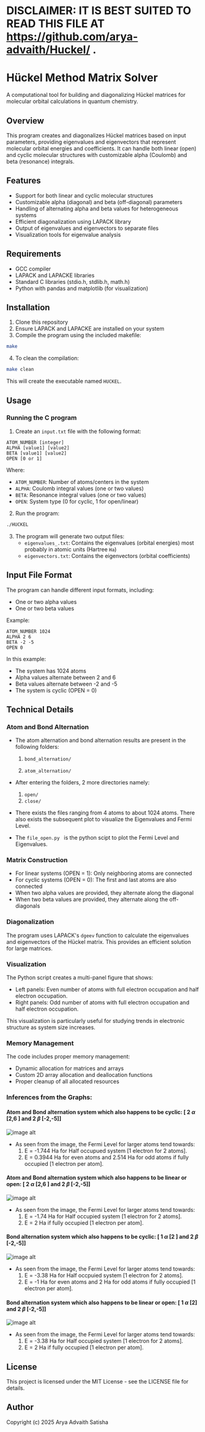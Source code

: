# DISCLAIMER: IT IS BEST SUITED TO READ THIS FILE AT https://github.com/arya-advaith/Huckel/ .

# Hückel Method Matrix Solver

A computational tool for building and diagonalizing Hückel matrices for molecular orbital calculations in quantum chemistry.

## Overview

This program creates and diagonalizes Hückel matrices based on input parameters, providing eigenvalues and eigenvectors that represent molecular orbital energies and coefficients. It can handle both linear (open) and cyclic molecular structures with customizable alpha (Coulomb) and beta (resonance) integrals.

## Features

- Support for both linear and cyclic molecular structures
- Customizable alpha (diagonal) and beta (off-diagonal) parameters
- Handling of alternating alpha and beta values for heterogeneous systems
- Efficient diagonalization using LAPACK library
- Output of eigenvalues and eigenvectors to separate files
- Visualization tools for eigenvalue analysis

## Requirements

- GCC compiler
- LAPACK and LAPACKE libraries
- Standard C libraries (stdio.h, stdlib.h, math.h)
- Python with pandas and matplotlib (for visualization)

## Installation

1. Clone this repository
2. Ensure LAPACK and LAPACKE are installed on your system
3. Compile the program using the included makefile:

```bash
make
```
4. To clean the compilation:
```bash
make clean
```

This will create the executable named `HUCKEL`.

## Usage

### Running the C program

1. Create an `input.txt` file with the following format:

```
ATOM_NUMBER [integer]
ALPHA [value1] [value2]
BETA [value1] [value2]
OPEN [0 or 1]
```

Where:
- `ATOM_NUMBER`: Number of atoms/centers in the system
- `ALPHA`: Coulomb integral values (one or two values)
- `BETA`: Resonance integral values (one or two values)
- `OPEN`: System type (0 for cyclic, 1 for open/linear)

2. Run the program:

```bash
./HUCKEL
```

3. The program will generate two output files:
   - `eigenvalues_.txt`: Contains the eigenvalues (orbital energies) most probably in atomic units (Hartree `Ha`)
   - `eigenvectors.txt`: Contains the eigenvectors (orbital coefficients)

## Input File Format

The program can handle different input formats, including:
- One or two alpha values
- One or two beta values

Example:
```
ATOM_NUMBER 1024
ALPHA 2 6
BETA -2 -5
OPEN 0
```

In this example:
- The system has 1024 atoms
- Alpha values alternate between 2 and 6
- Beta values alternate between -2 and -5
- The system is cyclic (OPEN = 0)

## Technical Details

### Atom and Bond Alternation

- The atom alternation and bond alternation results are present in the following folders:
    1. ```bond_alternation/```

    2. ```atom_alternation/```

- After entering the folders, 2 more directories namely:
    1. ```open/```
    2. ```close/```

- There exists the files ranging from 4 atoms to about 1024 atoms. There also exists the subsequent plot to visualize the Eigenvalues and Fermi Level.

- The ```file_open.py ``` is the python scipt to plot the Fermi Level and Eigenvalues.


### Matrix Construction

- For linear systems (OPEN = 1): Only neighboring atoms are connected
- For cyclic systems (OPEN = 0): The first and last atoms are also connected
- When two alpha values are provided, they alternate along the diagonal
- When two beta values are provided, they alternate along the off-diagonals

### Diagonalization

The program uses LAPACK's `dgeev` function to calculate the eigenvalues and eigenvectors of the Hückel matrix. This provides an efficient solution for large matrices.

### Visualization

The Python script creates a multi-panel figure that shows:
- Left panels: Even number of atoms with full electron occupation and half electron occupation.
- Right panels: Odd number of atoms with full electron occupation and half electron occupation.

This visualization is particularly useful for studying trends in electronic structure as system size increases.

### Memory Management

The code includes proper memory management:
- Dynamic allocation for matrices and arrays
- Custom 2D array allocation and deallocation functions
- Proper cleanup of all allocated resources

### Inferences from the Graphs:

#### Atom and Bond alternation system which also happens to be cyclic: [ 2 $\alpha$ [2,6 ] and 2 $\beta$ [-2,-5]]

![image alt](https://github.com/arya-advaith/Huckel/blob/main/atom_alternation/close/eigenvalues_2a2b1close.png)

- As seen from the image, the Fermi Level for larger atoms tend towards:
  1) E = -1.744 Ha for Half occupued system [1 electron for 2 atoms].
  2) E =  0.3944 Ha for even atoms and 2.514 Ha for odd atoms if fully occupied [1 electron per atom].
  
#### Atom and Bond alternation system which also happens to be linear or open: [ 2 $\alpha$ [2,6 ] and 2 $\beta$ [-2,-5]]

![image alt](https://github.com/arya-advaith/Huckel/blob/main/atom_alternation/open/eigenvalues_2a2b1open.png)

- As seen from the image, the Fermi Level for larger atoms tend towards:
  1) E = -1.74 Ha for Half occupied system [1 electron for 2 atoms].
  2) E =  2 Ha if fully occupied [1 electron per atom].

#### Bond alternation system which also happens to be cyclic: [ 1 $\alpha$ [2 ] and 2 $\beta$ [-2,-5]]

![image alt](https://github.com/arya-advaith/Huckel/blob/main/bond_alternation/close/eigenvalues_1a2b1close.png)

- As seen from the image, the Fermi Level for larger atoms tend towards:
  1) E = -3.38 Ha for Half occpuied system [1 electron for 2 atoms].
  2) E =  -1 Ha for even atoms and 2 Ha for odd atoms if fully occupied [1 electron per atom].

#### Bond alternation system which also happens to be linear or open: [ 1 $\alpha$ [2] and 2 $\beta$ [-2,-5]]

![image alt](https://github.com/arya-advaith/Huckel/blob/main/bond_alternation/open/eigenvalues_1a2b1open.png)

- As seen from the image, the Fermi Level for larger atoms tend towards:
  1) E = -3.38 Ha for Half occupied system [1 electron for 2 atoms].
  2) E =  2 Ha if fully occupied [1 electron per atom].
     
## License

This project is licensed under the MIT License - see the LICENSE file for details.

## Author

Copyright (c) 2025 Arya Advaith Satisha
